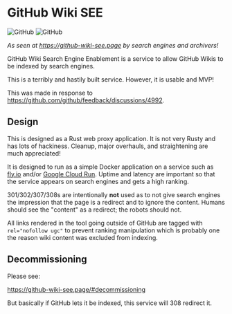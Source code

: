 # GitHub Wiki SEE

![GitHub](https://img.shields.io/github/license/nelsonjchen/github-wiki-see-rs) ![GitHub](https://img.shields.io/github/stars/nelsonjchen/github-wiki-see-rs)


*As seen at https://github-wiki-see.page by search engines and archivers!*

GitHub Wiki Search Engine Enablement is a service to allow GitHub Wikis to be indexed by search engines.

This is a terribly and hastily built service. However, it is usable and MVP!

This was made in response to https://github.com/github/feedback/discussions/4992.

## Design

This is designed as a Rust web proxy application. It is not very Rusty and has lots of hackiness. Cleanup, major overhauls, and straightening are much appreciated!

It is designed to run as a simple Docker application on a service such as [fly.io][flyio] and/or [Google Cloud Run][gcr]. Uptime and latency are important so that the service appears on search engines and gets a high ranking.

301/302/307/308s are intentionally **not** used as to not give search engines the impression that the page is a redirect and to
ignore the content.
Humans should see the "content" as a redirect; the robots should not.

All links rendered in the tool going outside of GitHub are tagged with `rel="nofollow ugc"` to prevent ranking
 manipulation which is probably one the reason wiki content was excluded from indexing.

## Decommissioning

Please see:

https://github-wiki-see.page/#decommissioning

But basically if GitHub lets it be indexed, this service will 308 redirect it.

[gcr]: https://cloud.google.com/run
[flyio]: https://fly.io

